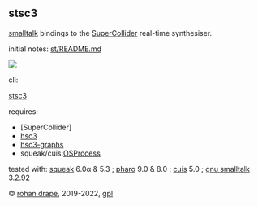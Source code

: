 stsc3
-----

[smalltalk](http://archive.org/details/byte-magazine-1981-08/) bindings to the
[SuperCollider](http://audiosynth.com/) real-time synthesiser.

initial notes: [st/README.md](http://rohandrape.net/?t=stsc3&e=st/README.md)

![](http://rohandrape.net/sw/stsc3/lib/png/smalltalk-balloon.png)

cli:

[stsc3](http://rohandrape.net/?t=stsc3&e=md/stsc3.md)

requires:

- [SuperCollider]
- [hsc3](http://rohandrape.net/?t=hsc3)
- [hsc3-graphs](http://rohandrape.net/?t=hsc3-graphs)
- squeak/cuis:[OSProcess](http://wiki.squeak.org/squeak/708)

<!-- pharo:[OSSubprocess](https://github.com/pharo-contributions/OSSubprocess/) -->

tested with:
 [squeak](http://squeak.org/) 6.0α & 5.3 ;
 [pharo](http://pharo.org/) 9.0 & 8.0 ;
 [cuis](http://cuis-smalltalk.org/) 5.0 ;
 [gnu smalltalk](http://www.gnu.org/software/smalltalk/) 3.2.92

© [rohan drape](http://rohandrape.net/), 2019-2022, [gpl](http://gnu.org/copyleft/)
